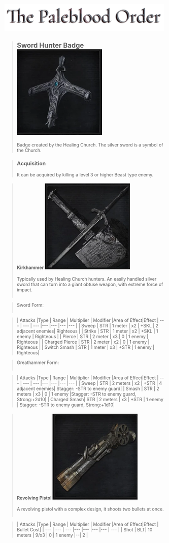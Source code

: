 <link rel="stylesheet" href="../assets/css/weaponspage.css">
<a id= "logo" href="https://fellipepombo.github.io/BloodandBeastsTTRPG/">
  <img src="../assets/images/logo.png">
</a>


>## Sword Hunter Badge ![Sword Hunter Badge](../assets/images/weapons/badges/swordhunter.png)
>Badge created by the Healing Church. The silver sword is a symbol of the Church.

>### Acquisition
>It can be acquired by killing a level 3 or higher Beast type enemy.

>#### Kirkhammer ![Kirkhammer](../assets/images/weapons/swordhunter/kirkhammer.png)
>Typically used by Healing Church hunters. An easily handled silver sword that can turn into a giant obtuse weapon, with extreme force of impact.<br><br>

>Sword Form: <br><br>

>| Attacks |Type  | Range | Multiplier | Modifier |Area of Effect|Effect
| --- | --- | --- |--- |--- |--- |--- |
| Sweep | STR | 1 meter | x2 | +SKL | 2 adjacent enemies| Righteous |
| Strike | STR | 1 meter | x2 | +SKL | 1 enemy | Righteous |
| Pierce | STR | 2 meter | x3 | 0 | 1 enemy | Righteous |
| Charged Pierce | STR | 2 meter | x2 | 0 | 1 enemy | Righteous |
| Switch Smash | STR | 1 meter | x3 | +STR | 1 enemy | Righteous|

>Greathammer Form: <br><br>

>| Attacks |Type  | Range | Multiplier | Modifier |Area of Effect|Effect
| --- | --- | --- |--- |--- |--- |--- |
| Sweep | STR | 2 meters | x2 | +STR | 4 adjacent enemies| Stagger: -STR to enemy guard|
| Smash | STR | 2 meters | x3 | 0 | 1 enemy |Stagger: -STR to enemy guard, Strong:+2d10|
| Charged Smash| STR | 2 meters | x3 | +STR | 1 enemy | Stagger: -STR to enemy guard, Strong:+1d10|

>#### Revolving Pistol ![Revolving Pistol](../assets/images/weapons/swordhunter/revolvingpistol.png)
>A revolving pistol with a complex design, it shoots two bullets at once. <br><br>


>| Attacks |Type  | Range | Multiplier | Modifier |Area of Effect|Effect | Bullet Cost|
| --- | --- | --- |--- |--- |--- |--- | --- |
| Shot | BLT| 10 meters | 9/x3 | 0 | 1 enemy |--| 2 |
